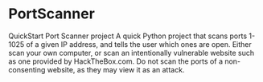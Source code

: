 # PortScanner
QuickStart Port Scanner project
A quick Python project that scans ports 1-1025 of a given IP address, and tells the user which ones are open.
Either scan your own computer, or scan an intentionally vulnerable website such as one provided by HackTheBox.com.
Do not scan the ports of a non-consenting website, as they may view it as an attack.
